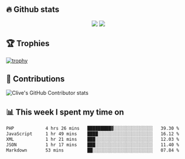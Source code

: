 ## &#128293; Github stats

<!-- GitHub Readme Streak Stats - https://github.com/DenverCoder1/github-readme-streak-stats -->
<p align="center">

<picture>
  <source 
    srcset="https://github-readme-stats.vercel.app/api?username=clivewalkden&count_private=true&show_icons=true&theme=darcula"
    media="(prefers-color-scheme: dark)"
  />
  <source
    srcset="https://github-readme-stats.vercel.app/api?username=clivewalkden&count_private=true&show_icons=true&theme=calm"
    media="(prefers-color-scheme: light), (prefers-color-scheme: no-preference)"
  />
  <img src="https://github-readme-stats.vercel.app/api?username=clivewalkden&count_private=true&show_icons=true&theme=darcula" />
</picture>

<a href="https://git.io/streak-stats" target="_blank">
  <img src="http://github-readme-streak-stats.herokuapp.com?user=clivewalkden&theme=darcula&date_format=j%20M%5B%20Y%5D" />
</a>

</p>

## &#127942; Trophies
[![trophy](https://github-profile-trophy.vercel.app/?username=clivewalkden&theme=onedark)](https://github.com/clivewalkden/github-profile-trophy)

## &#129309; Contributions
![Clive's GitHub Contributor stats](https://github-contributor-stats.vercel.app/api?username=clivewalkden)

## &#128202; This week I spent my time on
<!--START_SECTION:waka-->

```txt
PHP            4 hrs 26 mins   █████████▓░░░░░░░░░░░░░░░   39.30 %
JavaScript     1 hr 49 mins    ████░░░░░░░░░░░░░░░░░░░░░   16.12 %
XML            1 hr 21 mins    ███░░░░░░░░░░░░░░░░░░░░░░   12.03 %
JSON           1 hr 17 mins    ███░░░░░░░░░░░░░░░░░░░░░░   11.40 %
Markdown       53 mins         ██░░░░░░░░░░░░░░░░░░░░░░░   07.84 %
```

<!--END_SECTION:waka-->
